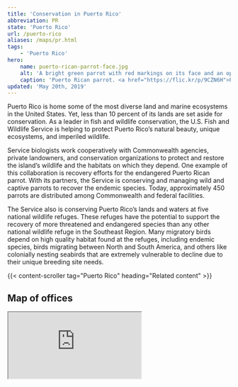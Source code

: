 ```yaml
---
title: 'Conservation in Puerto Rico'
abbreviation: PR
state: 'Puerto Rico'
url: /puerto-rico
aliases: /maps/pr.html
tags:
    - 'Puerto Rico'
hero:
    name: puerto-rican-parrot-face.jpg
    alt: 'A bright green parrot with red markings on its face and an open beak.'
    caption: 'Puerto Rican parrot. <a href="https://flic.kr/p/9CZN6H">Photo</a> by Tom MacKenzie, USFWS.'
updated: 'May 20th, 2019'
---
```


Puerto Rico is home some of the most diverse land and marine ecosystems in the United States. Yet, less than 10 percent of its lands are set aside for conservation. As a leader in fish and wildlife conservation, the U.S. Fish and Wildlife Service is helping to protect Puerto Rico’s natural beauty, unique ecosystems, and imperiled wildlife.

Service biologists work cooperatively with Commonwealth agencies, private landowners, and conservation organizations to protect and restore the island’s wildlife and the habitats on which they depend. One example of this collaboration is recovery efforts for the endangered Puerto Rican parrot. With its partners, the Service is conserving and managing wild and captive parrots to recover the endemic species. Today, approximately 450 parrots are distributed among Commonwealth and federal facilities.

The Service also is conserving Puerto Rico’s lands and waters at five national wildlife refuges. These refuges have the potential to support the recovery of more threatened and endangered species than any other national wildlife refuge in the Southeast Region. Many migratory birds depend on high quality habitat found at the refuges, including endemic species, birds migrating between North and South America, and others like colonially nesting seabirds that are extremely vulnerable to decline due to their unique breeding site needs.

{{< content-scroller tag="Puerto Rico" heading="Related content" >}}

## Map of offices

<iframe src="https://usfws.github.io/southeast-mega-map/?state=Puerto+Rico&state=VI" class="state-map" title="List of offices in the Southeast Region of the U.S. Fish and Wildlife Service"></iframe>
